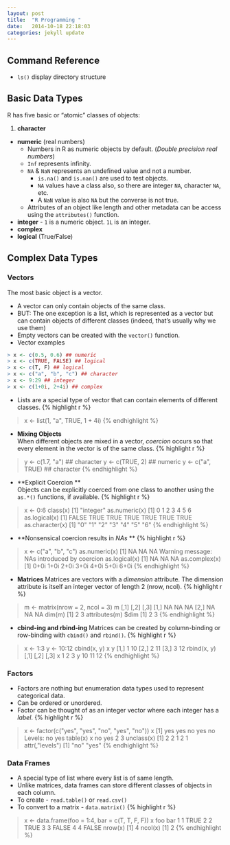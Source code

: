 ```yaml
---
layout: post
title:  "R Programming "
date:   2014-10-18 22:18:03
categories: jekyll update
---
```


## Command Reference

* `ls()` display directory structure

## Basic Data Types
R has five basic or “atomic” classes of objects:
1. **character**
* **numeric** (real numbers) 
  * Numbers in R as numeric objects by default. (*Double precision real numbers*)
  * `Inf` represents infinity. 
  * `NA` & `NaN` represents an undefined value and not a number.
    * `is.na()` and `is.nan()` are used to test objects.
    * `NA` values have a class also, so there are integer `NA`, character `NA`, etc.
    * A `NaN` value is also `NA` but the converse is not true.
  * Attributes of an object like length and other metadata can be access using the `attributes()` function.
* **integer** -
 `1` is a numeric object. `1L` is an integer.
* **complex**
* **logical** (True/False)

## Complex Data Types
### Vectors
The most basic object is a vector. 
*  A vector can only contain objects of the same class.
* BUT: The one exception is a list, which is represented as a vector but can contain objects of
different classes (indeed, that’s usually why we use them)
* Empty vectors can be created with the `vector()` function.
* Vector examples
```r
> x <- c(0.5, 0.6) ## numeric
> x <- c(TRUE, FALSE) ## logical
> x <- c(T, F) ## logical
> x <- c("a", "b", "c") ## character
> x <- 9:29 ## integer
> x <- c(1+0i, 2+4i) ## complex
```

* Lists are a special type of vector that can contain elements of different classes.
{% highlight r %}
> x <- list(1, "a", TRUE, 1 + 4i) 
{% endhighlight %}

* **Mixing Objects**  
When different objects are mixed in a vector, *coercion* occurs so that every element in the vector is
of the same class.
{% highlight r %}
> y <- c(1.7, "a") ## character
> y <- c(TRUE, 2) ## numeric
> y <- c("a", TRUE) ## character
{% endhighlight %}
* **Explicit Coercion **  
Objects can be explicitly coerced from one class to another using the `as.*()` functions, if available.
{% highlight r %}
> x <- 0:6
> class(x)
[1] "integer"
> as.numeric(x)
[1] 0 1 2 3 4 5 6
> as.logical(x)
[1] FALSE TRUE TRUE TRUE TRUE TRUE TRUE
> as.character(x)
[1] "0" "1" "2" "3" "4" "5" "6"
{% endhighlight %}
* **Nonsensical coercion results in *NAs* **
{% highlight r  %}
> x <- c("a", "b", "c")
> as.numeric(x)
[1] NA NA NA
Warning message:
NAs introduced by coercion
> as.logical(x)
[1] NA NA NA
> as.complex(x)
[1] 0+0i 1+0i 2+0i 3+0i 4+0i 5+0i 6+0i
{% endhighlight %}
* **Matrices**
Matrices are vectors with a *dimension* attribute. The dimension attribute is itself an integer vector of
length 2 (nrow, ncol).
{% highlight r %}
> m <- matrix(nrow = 2, ncol = 3) 
> m
 [,1] [,2] [,3]
[1,] NA NA NA
[2,] NA NA NA
> dim(m)
[1] 2 3
> attributes(m)
$dim
[1] 2 3
{% endhighlight %}
* **cbind-ing and rbind-ing**
Matrices can be created by column-binding or row-binding with `cbind()` and `rbind()`.
{% highlight r  %}
> x <- 1:3
> y <- 10:12
> cbind(x, y)
 x y 
[1,] 1 10
[2,] 2 11
[3,] 3 12
> rbind(x, y) 
 [,1] [,2] [,3]
x 1 2 3
y 10 11 12
{% endhighlight %}

### Factors
* Factors are nothing but enumeration data types used to represent categorical data.
* Can be ordered or unordered.
* Factor can be thought of as an integer vector where each integer has a *label*. 
{% highlight r  %}
> x <- factor(c("yes", "yes", "no", "yes", "no")) 
> x
[1] yes yes no yes no
Levels: no yes
> table(x) 
x
no yes 
2 3
> unclass(x)
[1] 2 2 1 2 1
attr(,"levels")
[1] "no" "yes"
{% endhighlight %}


### Data Frames
* A special type of list where every list is of same length.
* Unlike matrices, data frames can store different classes of objects in each column.
* To create - `read.table()` or `read.csv()`
* To convert to a matrix - `data.matrix()`
{% highlight r  %}
> x <- data.frame(foo = 1:4, bar = c(T, T, F, F)) 
> x
 foo bar
1 1 TRUE
2 2 TRUE
3 3 FALSE
4 4 FALSE
> nrow(x)
[1] 4
> ncol(x)
[1] 2
{% endhighlight %}
